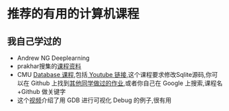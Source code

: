 # 推荐的有用的计算机课程

## 我自己学过的

* Andrew NG Deeplearning
* prakhar搜集的[课程资料](https://github.com/prakhar1989/awesome-courses)
* CMU [Database 课程](https://15445.courses.cs.cmu.edu/fall2018/),包括[ Youtube 链接](https://www.youtube.com/watch?v=vyVGm_2iFwU&list=PLSE8ODhjZXja3hgmuwhf89qboV1kOxMx7),这个课程要求修改Sqlite源码,你可以在 Github 上找到[其他同学做过的作业](https://github.com/xingdl2007/cmu15-445),或者你自己在 Google 上搜索,课程名+Github 做关键字
* 这个[视频](https://youtu.be/PorfLSr3DDI)介绍了用 GDB 进行可视化 Debug 的例子,很有用